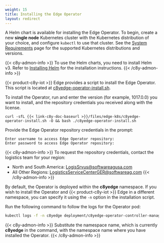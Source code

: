 ```yaml
---
weight: 15
title: Installing the Edge Operator
layout: redirect
---
```


A Helm chart is available for installing the Edge Operator. To begin, create a new **single node** Kubernetes cluster with the Kubernetes distribution of your choice, and configure `kubectl` to use that cluster. See the [System Requirements](/edge-k8s/installing-edge-on-k8/#prerequisites) page for the supported Kubernetes distributions and versions.

{{< c8y-admon-info >}}
To use the Helm charts, you need to install Helm v3. Refer to [Installing Helm](https://helm.sh/docs/intro/install/) for the installation instructions.
{{< /c8y-admon-info >}}

{{< product-c8y-iot >}} Edge provides a script to install the Edge Operator. This script is located at [c8yedge-operator-install.sh](/files/edge-k8s/c8yedge-operator-install.sh).

To install the Operator, run and enter the version (for example, 1017.0.0) you want to install, and the repository credentials you received along with the license.

```shell
curl -sfL {{< link-c8y-doc-baseurl >}}/files/edge-k8s/c8yedge-operator-install.sh -O && bash ./c8yedge-operator-install.sh
```
Provide the Edge Operator repository credentials in the prompt:

```
Enter username to access Edge Operator repository:  
Enter password to access Edge Operator repository: 
```
{{< c8y-admon-info >}}
To request the repository credentials, contact the logistics team for your region:
- North and South America: LogisSrvus@softwareagusa.com 
- All Other Regions: LogisticsServiceCenterGER@softwareag.com {{< /c8y-admon-info >}}

By default, the Operator is deployed within the **c8yedge** namespace. If you wish to install the Operator and {{< product-c8y-iot >}} Edge in a different namespace, you can specify it using the `-n` option in the installation script. 

Run the following command to follow the logs for the Operator pod:
```bash
kubectl logs -f -n c8yedge deployment/c8yedge-operator-controller-manager manager
```
{{< c8y-admon-info >}}
Substitute the namespace name, which is currently **c8yedge** in the command, with the namespace name where you have installed the Operator.
{{< /c8y-admon-info >}}